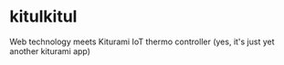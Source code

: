 # kitulkitul
Web technology meets Kiturami IoT thermo controller (yes, it's just yet another kiturami app)
